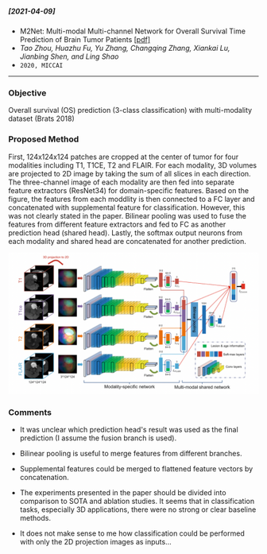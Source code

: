 ##### [2021-04-09]
- M2Net: Multi-modal Multi-channel Network for Overall Survival Time Prediction of Brain Tumor Patients [[pdf]](https://arxiv.org/pdf/2006.10135.pdf) 
- *Tao Zhou, Huazhu Fu, Yu Zhang, Changqing Zhang, Xiankai Lu, Jianbing Shen, and Ling Shao*
- `2020, MICCAI`

****

### Objective
Overall survival (OS) prediction (3-class classification) with multi-modality dataset (Brats 2018) 

### Proposed Method
First, 124x124x124 patches are cropped at the center of tumor for four modalities including T1, T1CE, T2 and FLAIR. For each modality, 3D volumes are projected to 2D image by taking the sum of all slices in each direction. The three-channel image of each modality are then fed into separate feature extractors (ResNet34) for domain-specific features. Based on the figure, the features from each moddlity is then connected to a FC layer and concatenated with supplemental feature for classification. However, this was not clearly stated in the paper. Bilinear pooling was used to fuse the features from different feature extractors and fed to FC as another prediction head (shared head). Lastly, the softmax output neurons from each modality and shared head are concatenated for another prediction. 

![alt text](https://github.com/han-liu/Papers/blob/master/figures/M2Net%20Multi-modal%20Multi-channel%20Network%20for%20Overall%20Survival%20Time%20Prediction%20of%20Brain%20Tumor%20Patients.png?raw=true)

### Comments
- It was unclear which prediction head's result was used as the final prediction (I assume the fusion branch is used).

- Bilinear pooling is useful to merge features from different branches.

- Supplemental features could be merged to flattened feature vectors by concatenation.

- The experiments presented in the paper should be divided into comparison to SOTA and ablation studies. It seems that in classification tasks, especially 3D applications, there were no strong or clear baseline methods.

- It does not make sense to me how classification could be performed with only the 2D projection images as inputs... 
